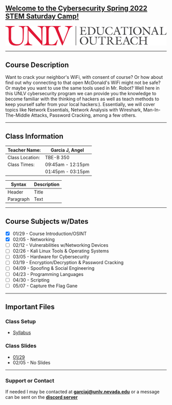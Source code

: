 ## [**Welcome to the Cybersecurity Spring 2022 STEM Saturday Camp!**](https://register.edoutreach.unlv.edu/wconnect/CourseStatus.awp?&course=221RG1036)  
![UNLV Logo](/Images/UNLVEducationalOutreach.jpg)  

---

## Course Description  
Want to crack your neighbor's WiFi, with consent of course? Or how about find out why connecting to that open McDonald's WiFi might not be safe? Or maybe you want to use the same tools used in Mr. Robot? Well here in this UNLV cybersecurity program we can provide you the knowledge to become familiar with the thinking of hackers as well as teach methods to keep yourself safer from your local hackers:). Essentially, we will cover topics like Network Essentials, Network Analysis with Wireshark, Man-In-The-Middle Attacks, Password Cracking, among a few others.  

---

## Class Information  
| Teacher Name: | Garcia J, Angel |
| ------------------------- | ----------- |
| Class Location: | TBE-B 350  |
| Class Times: | 09:45am - 12:15pm |  
| | 01:45pm - 03:15pm |  

| Syntax      | Description |
| ----------- | ----------- |
| Header      | Title       |
| Paragraph   | Text        |

---

## Course Subjects w/Dates
- [x] 01/29 - Course Introduction/OSINT
- [x] 02/05 - Networking
- [ ] 02/12 - Vulnerabilities w/Networking Devices
- [ ] 02/26 - Kali Linux Tools & Operating Systems
- [ ] 03/05 - Hardware for Cybersecurity
- [ ] 03/19 - Encryption/Decryption & Password Cracking
- [ ] 04/09 - Spoofing & Social Engineering
- [ ] 04/23 - Programming Languages
- [ ] 04/30 - Scripting
- [ ] 05/07 - Capture the Flag Gane  

---

## Important Files
### Class Setup
- [Syllabus](https://docs.google.com/document/d/1AStwEkC9qH11J0lerE6M9qpj5xq7K2QB/edit?usp=sharing&ouid=100740006076809155777&rtpof=true&sd=true)

### Class Slides
- [01/29](https://docs.google.com/presentation/d/1HwR5L5xPSL9llN19bY38S2mRObvdvpfbcyhxqpxnOxg/edit?usp=sharing)
- 02/05 - No Slides

---

### Support or Contact
If needed I may be contacted at **garciaj@unlv.nevada.edu** or a message can be sent on the [**discord server**](https://discord.gg/uuZw7zxcB4)
